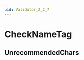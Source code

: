```yaml
---
uid: Validator_2_2_7
---
```


# CheckNameTag

## UnrecommendedChars

<!-- Description, Properties, ... sections are auto-generated. -->
<!-- REPLACE ME AUTO-GENERATION -->

<!-- Uncomment to add extra details -->
<!--### Details-->

<!-- Uncomment to add example code -->
<!--### Example code-->
